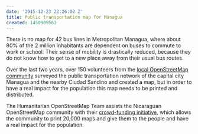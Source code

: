 ```yaml
---
date: '2015-12-23 22:26:02 Z'
title: Public transportation map for Managua
created: 1450909562
---
```

<p>There is no map for 42 bus lines in Metropolitan Managua, where about 80% of the 2 million inhabitants are dependent on buses to commute to work or school. Their sense of mobility is drastically reduced, because they do not know how to get to a new place away from their usual bus routes.</p><p>Over the last two years, over 150 volunteers from the&nbsp;<a href="http://mapanica.net" target="_blank">local OpenStreetMap community</a>&nbsp;surveyed the public transportation network of the capital city Managua and the nearby Ciudad Sandino and created a map, but in order to have a real impact for the population this map needs to be printed and distributed.</p><p>The Humanitarian OpenStreetMap Team assists the Nicaraguan OpenStreetMap community with their&nbsp;<a href="http://support.mapanica.net" target="_blank">crowd-funding initiative</a>, which allows the community to print 20,000 maps and give them to the people and have a real impact for the population.</p>
